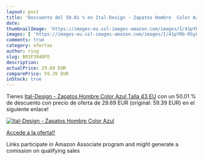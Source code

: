 ```yaml
---
layout: post
title: 'Descuento del 50.01 % en Ital-Design - Zapatos Hombre  Color Azul'
date: 
thumbnailImage: 'https://images-eu.ssl-images-amazon.com/images/I/41pYRb-RSyL._SL200_.jpg'
images: [ 'https://images-eu.ssl-images-amazon.com/images/I/41pYRb-RSyL._SL200_.jpg' ]
comments: true
category: ofertas
author: ring
slug: B01F394OFO
description:
actualPrice: 29.69 EUR
comparePrice: 59.39 EUR
inStock: true
---
```


Tienes [Ital-Design - Zapatos Hombre  Color Azul  Talla 43 EU](https://www.amazon.es/dp/B01F394OFO/?tag=tolees-21) con un 50.01 % de descuento con precio de oferta de 29.69 EUR (original: 59.39 EUR) en el siguiente enlace!

[![Ital-Design - Zapatos Hombre  Color Azul](https://images-eu.ssl-images-amazon.com/images/I/41pYRb-RSyL._SL200_.jpg)](https://www.amazon.es/dp/B01F394OFO/?tag=tolees-21)

[Accede a la oferta!!](https://www.amazon.es/dp/B01F394OFO/?tag=tolees-21)

Links participate in Amazon Associate program and might generate a comission on qualifying sales


